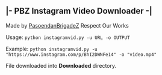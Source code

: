 ## |- PBZ Instagram Video Downloader -|

Made by [PasoendanBrigadeZ](https://www.facebook.com/pasbrigadez/)
Respect Our Works

Usage:
`python instagramvid.py -u URL -o OUTPUT`

Example:
`python instagramvid.py -u "https://www.instagram.com/p/BhI2DWNFe14" -o "video.mp4"`

File downloaded into **Downloaded** directory.
